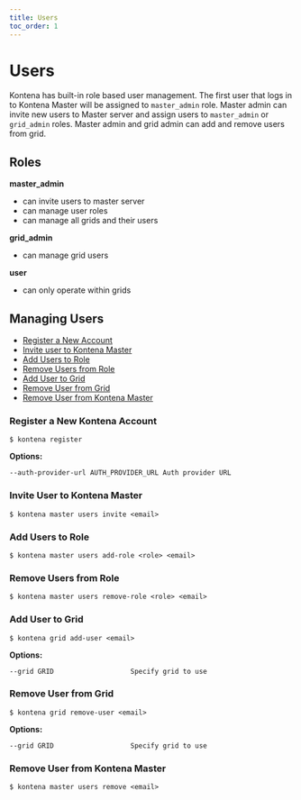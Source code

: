 ```yaml
---
title: Users
toc_order: 1
---
```


# Users

Kontena has built-in role based user management. The first user that logs in to Kontena Master will be assigned to `master_admin` role. Master admin can invite new users to Master server and assign users to `master_admin` or `grid_admin` roles. Master admin and grid admin can add and remove users from grid.


## Roles

**master_admin**
  * can invite users to master server
  * can manage user roles
  * can manage all grids and their users

**grid_admin**
  * can manage grid users

**user**
  * can only operate within grids

## Managing Users

* [Register a New Account](users#register-a-new-kontena-account)
* [Invite user to Kontena Master](users#invite-user-to-kontena-master)
* [Add Users to Role](users#add-users-to-role)
* [Remove Users from Role](users#remove-users-from-role)
* [Add User to Grid](users#add-users-to-role)
* [Remove User from Grid](users#remove-user-from-grid)
* [Remove User from Kontena Master](users#remove-user-from-kontena-master)

### Register a New Kontena Account

```
$ kontena register
```

**Options:**

```
--auth-provider-url AUTH_PROVIDER_URL Auth provider URL
```

### Invite User to Kontena Master

```
$ kontena master users invite <email>
```

### Add Users to Role

```
$ kontena master users add-role <role> <email>
```

### Remove Users from Role

```
$ kontena master users remove-role <role> <email>
```

### Add User to Grid

```
$ kontena grid add-user <email>
```

**Options:**

```
--grid GRID                   Specify grid to use
```

### Remove User from Grid

```
$ kontena grid remove-user <email>
```

**Options:**

```
--grid GRID                   Specify grid to use
```

### Remove User from Kontena Master

```
$ kontena master users remove <email>
```
